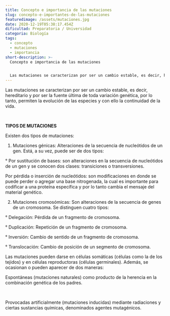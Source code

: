 ```yaml
---
title: Concepto e importancia de las mutaciones
slug: concepto-e-importantes-de-las-mutaciones
featuredimage: /assets/mutaciones.jpg
date: 2020-12-19T05:38:17.454Z
dificultad: Preparatoria / Universidad
categoria: Biología
tags:
  - concepto
  - mutaciones
  - importancia
short-description: >-
  Concepto e importancia de las mutaciones


  Las mutaciones se caracterizan por ser un cambio estable, es decir, hereditario y por ser la fuente última de toda variación genética
---
```

Las mutaciones se caracterizan por ser un cambio estable, es decir, hereditario y por ser la fuente última de toda variación genética, por lo tanto, permiten la evolución de las especies y con ello la continuidad de la vida.

</br>

**TIPOS DE MUTACIONES**

Existen dos tipos de mutaciones:



1) Mutaciones génicas: Alteraciones de la secuencia de nucleótidos de un gen. Está, a su vez, puede ser de dos tipos:



° Por sustitución de bases: son alteraciones en la secuencia de nucleótidos de un gen y se conocen dos clases: transiciones o transversiones.

Por pérdida o inserción de nucleótidos: son modificaciones en donde se puede perder o agregar una base nitrogenada, la cual es importante para codificar a una proteína específica y por lo tanto cambia el mensaje del material genético.

2) Mutaciones cromosómicas: Son alteraciones de la secuencia de genes de un cromosoma. Se distinguen cuatro tipos:

° Delegación: Pérdida de un fragmento de cromosoma.

° Duplicación: Repetición de un fragmento de cromosoma.

° Inversión: Cambio de sentido de un fragmento de cromosoma.

° Translocación: Cambio de posición de un segmento de cromosoma.



Las mutaciones pueden darse en células somáticas (células como la de los tejidos) y en células reproductoras (células germinales). Además, se ocasionan o pueden aparecer de dos maneras: 

Espontáneas (mutaciones naturales) como producto de la herencia en la combinación genética de los padres.

</br>

Provocadas artificialmente (mutaciones inducidas) mediante radiaciones y ciertas sustancias químicas, denominados agentes mutagénicos.